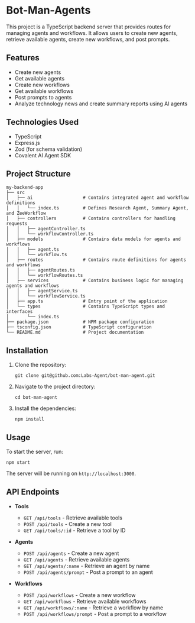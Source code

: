 # Bot-Man-Agents

This project is a TypeScript backend server that provides routes for managing agents and workflows. It allows users to create new agents, retrieve available agents, create new workflows, and post prompts.

## Features

- Create new agents
- Get available agents
- Create new workflows
- Get available workflows
- Post prompts to agents
- Analyze technology news and create summary reports using AI agents

## Technologies Used

- TypeScript
- Express.js
- Zod (for schema validation)
- Covalent AI Agent SDK

## Project Structure

```
my-backend-app
├── src
│   ├── ai                   # Contains integrated agent and workflow definitions
│   │   └── index.ts         # Defines Research Agent, Summary Agent, and ZeeWorkflow
│   ├── controllers          # Contains controllers for handling requests
│   │   ├── agentController.ts
│   │   └── workflowController.ts
│   ├── models               # Contains data models for agents and workflows
│   │   ├── agent.ts
│   │   └── workflow.ts
│   ├── routes               # Contains route definitions for agents and workflows
│   │   ├── agentRoutes.ts
│   │   └── workflowRoutes.ts
│   ├── services             # Contains business logic for managing agents and workflows
│   │   ├── agentService.ts
│   │   └── workflowService.ts
│   ├── app.ts               # Entry point of the application
│   └── types                # Contains TypeScript types and interfaces
│       └── index.ts
├── package.json             # NPM package configuration
├── tsconfig.json            # TypeScript configuration
└── README.md                # Project documentation
```

## Installation

1. Clone the repository:
   ```
   git clone git@github.com:Labs-Agent/bot-man-agent.git
   ```
2. Navigate to the project directory:
   ```
   cd bot-man-agent
   ```
3. Install the dependencies:
   ```
   npm install
   ```

## Usage

To start the server, run:
```
npm start
```

The server will be running on `http://localhost:3000`.

## API Endpoints
- **Tools**
   - `GET /api/tools` - Retrieve available tools
   - `POST /api/tools` - Create a new tool
   - `GET /api/tools/:id` - Retrieve a tool by ID
- **Agents**
  - `POST /api/agents` - Create a new agent
  - `GET /api/agents` - Retrieve available agents
  - `GET /api/agents/:name` - Retrieve an agent by name
  - `POST /api/agents/prompt` - Post a prompt to an agent

- **Workflows**
  - `POST /api/workflows` - Create a new workflow
  - `GET /api/workflows` - Retrieve available workflows
   - `GET /api/workflows/:name` - Retrieve a workflow by name
   - `POST /api/workflows/prompt` - Post a prompt to a workflow